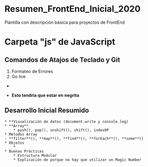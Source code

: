 # Resumen_FrontEnd_Inicial_2020
Plantilla con descripción básica para proyectos de FrontEnd 



# Carpeta "js" de JavaScript

## Comandos de Atajos de Teclado y Git 
 1. Formateo de Errores
 2. Go live
 * 
 - **Esto tendria que estar en negrita**

## Desarrollo Inicial Resumido
    * **Visualización de datos (document.write y console.log)
    * **Array**
        * push(), pop(), unshift(), shift(), indexOP
    * Métodos Array
    - **filter**(), **map**(), **find**(), **forEach**(), **some**()
    * Objetos
        * 
    * Buenas Prácticas
        * Estructura Modular
        * Explicación de porque no hay que utilizar un Magic Number
    